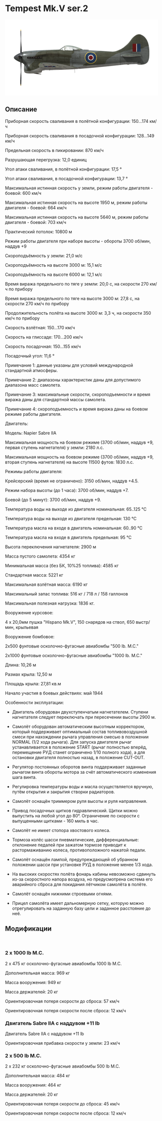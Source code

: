 # Tempest Mk.V ser.2
  

  
![tempestmkvs2](../images/tempestmkvs2.png)
  

  
## Описание
  

  
Приборная скорость сваливания в полётной конфигурации: 150...174 км/ч
  
Приборная скорость сваливания в посадочной конфигурации: 128...149 км/ч
  

  
Предельная скорость в пикировании: 870 км/ч
  
Разрушающая перегрузка: 12,0 единиц
  
Угол атаки сваливания, в полётной конфигурации: 17,5 °
  
Угол атаки сваливания, в посадочной конфигурации: 13,7 °
  

  
Максимальная истинная скорость у земли, режим работы двигателя - боевой: 600 км/ч
  
Максимальная истинная скорость на высоте 1950 м, режим работы двигателя - боевой: 664 км/ч 
  
Максимальная истинная скорость на высоте 5640 м, режим работы двигателя - боевой: 703 км/ч
  

  
Практический потолок: 10800 м
  
Режим работы двигателя при наборе высоты - обороты 3700 об/мин, наддув +9
  
Скороподъёмность у земли: 21,0 м/с
  
Скороподъёмность на высоте 3000 м: 15,1 м/с
  
Скороподъёмность на высоте 6000 м: 12,1 м/с
  

  
Время виража предельного по тяге у земли: 20,0 с, на скорости 270 км/ч по прибору
  
Время виража предельного по тяге на высоте 3000 м: 27,8 с, на скорости 270 км/ч по прибору
  

  
Продолжительность полёта на высоте 3000 м: 3,3 ч, на скорости 350 км/ч по прибору
  

  
Скорость взлётная: 150...170 км/ч 
  
Скорость на глиссаде: 170...200 км/ч 
  
Скорость посадочная: 150...155 км/ч
  
Посадочный угол: 11,6 °
  

  
Примечание 1: данные указаны для условий международной стандартной атмосферы.
  
Примечание 2: диапазоны характеристик даны для допустимого диапазона масс самолета.
  
Примечание 3: максимальные скорости, скороподъемности и время виража даны для стандартной массы самолета.
  
Примечание 4: скороподъемность и время виража даны на боевом режиме работы двигателя.
  

  
Двигатель:
  
Модель: Napier Sabre IIA
  
Максимальная мощность на боевом режиме (3700 об/мин, наддув +9, первая ступень нагнетателя) у земли: 2180 л.с.
  
Максимальная мощность на боевом режиме (3700 об/мин, наддув +9, вторая ступень нагнетателя) на высоте 11500 футов: 1830 л.с.
  

  
Режимы работы двигателя:
  
Крейсерский (время не ограничено): 3150 об/мин, наддув +4.5. 
  
Режим набора высоты (до 1 часа): 3700 об/мин, наддув +7.
  
Боевой (до 5 минут): 3700 об/мин, наддув +9.
  

  
Температура воды на выходе из двигателя номинальная: 65..125 °С
  
Температура воды на выходе из двигателя предельная: 130 °С
  
Температура масла на входе в двигатель номинальная: 60..90 °С
  
Температура масла на входе в двигатель предельная: 95 °С
  

  
Высота переключения нагнетателя: 2900 м
  

  
Масса пустого самолета: 4354 кг
  
Минимальная масса (без БК, 10%25 топлива): 4585 кг
  
Стандартная масса: 5221 кг
  
Максимальная взлётная масса: 6190 кг
  
Максимальный запас топлива: 516 кг / 718 л / 158 галлонов
  
Максимальная полезная нагрузка: 1836 кг.
  

  
Вооружение курсовое:
  
4 x 20,0мм пушка "Hispano Mk.V", 150 снарядов на ствол, 650 выстр/мин, крыльевая
  

  
Вооружение бомбовое:
  
2x500 фунтовые осколочно-фугасные авиабомбы "500 lb. M.C."
  
2x1000 фунтовые осколочно-фугасные авиабомбы "1000 lb. M.C."
  

  
Длина: 10,26 м
  
Размах крыла: 12,50 м
  
Площадь крыла: 27,81 кв.м
  

  
Начало участия в боевых действиях: май 1944
  

  
Особенности эксплуатации:
  
- Двигатель оборудован двухступенчатым нагнетателем. Ступени нагнетателя следует переключать при пересечении высоты 2900 м.
  
- Самолёт оборудован автоматическим высотным корректором, который поддерживает оптимальный состав топливовоздушной смеси при нахождении рычага управления смесью в положении NORMAL (1/2 хода рычага). Для запуска двигателя рычаг устанавливается в положение START (рычаг полностью вперёд, перемещение РУД станет ограничено 1/10 полного хода), а для остановки двигателя полностью назад, в положение CUT-OUT.
  
- Регулятор постоянных оборотов винта поддерживает заданные рычагом винта обороты мотора за счёт автоматического изменения шага винта. 
  
- Регулировка температуры воды и масла осуществляется вручную, путём открытия и закрытия створки радиаторов.
  
- Самолёт оснащён триммером руля высоты и руля направления.
  
- Привод посадочных щитков гидравлический. Щитки можно выпустить на любой угол до 80°. Ограничение по скорости с выпущенными щитками - 160 миль в час.
  
- Самолёт не имеет стопора хвостового колеса.
  
- Тормоза колёс шасси пневматические, дифференциальные: отклонение педалей при зажатом тормозе приводит к растормаживанию колеса, противоположного нажатой педали.
  
- Самолёт оснащён лампой, предупреждающей об убранном положении шасси при установке РУД в положение менее 1/3 хода. 
  
- На высоких скоростях полёта фонарь кабины невозможно сдвинуть из-за скоростного напора воздуха, но предусмотрена система его аварийного сброса для покидания лётчиком самолёта в полёте.
  
- Самолёт оснащён нижними строевыми огнями.
  
- Прицел самолёта имеет дальномерную сетку, которую можно отрегулировать на заданную базу цели и заданное расстояние до неё.
  

  
## Модификации
  
﻿
  
  
### 2 х 1000 lb M.C.
  

  
2 x 475 кг осколочно-фугасные авиабомбы 1000 lb M.C.
  
Дополнительная масса: 969 кг
  
Масса вооружения: 949 кг
  
Масса держателей: 20 кг
  
Ориентировочная потеря скорости до сброса: 57 км/ч
  
Ориентировочная потеря скорости после сброса: 12 км/ч﻿
  
  
### Двигатель Sabre IIA с наддувом +11 lb
  

  
Двигатель Sabre IIA с наддувом +11 lb
  
Ориентировочная прибавка скорости у земли: 23 км/ч
  
  
### 2 х 500 lb M.C.
  

  
2 x 232 кг осколочно-фугасные авиабомбы 500 lb M.C.
  
Дополнительная масса: 484 кг
  
Масса вооружения: 464 кг
  
Масса держателей: 20 кг
  
Ориентировочная потеря скорости до сброса: 45 км/ч
  
Ориентировочная потеря скорости после сброса: 12 км/ч  
